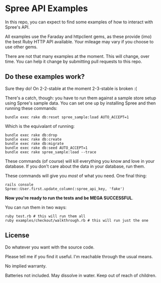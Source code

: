 # Spree API Examples

In this repo, you can expect to find some examples of how to interact with Spree's API.

All examples use the Faraday and httpclient gems, as these provide (imo) the best Ruby HTTP API available. Your mileage may vary if you choose to use other gems.

There are not that many examples at the moment. This will change, over time. You can help it change by submitting pull requests to this repo.

## Do these examples work?

Sure they do! On 2-2-stable at the moment 2-3-stable is broken :(

There's a catch, though: you have to run them against a sample store setup using Spree's sample data. You can set one up by installing Spree and then running these commands:

    bundle exec rake db:reset spree_sample:load AUTO_ACCEPT=1

Which is the equivalant of running:

    bundle exec rake db:drop
    bundle exec rake db:create
    bundle exec rake db:migrate
    bundle exec rake db:seed AUTO_ACCEPT=1
    bundle exec rake spree_sample:load --trace

These commands (of course) will kill everything you know and love in your database. If you don't care about the data in your database, run them.

These commands will give you *most* of what you need. One final thing:

    rails console
    Spree::User.first.update_column(:spree_api_key, 'fake')

**Now you're ready to run the tests and be MEGA SUCCESSFUL**.

You can run them in two ways:

    ruby test.rb # this will run them all
    ruby examples/checkout/walkthrough.rb # this will run just the one

## License

Do whatever you want with the source code.

Please tell me if you find it useful. I'm reachable through the usual means.

No implied warranty.

Batteries not included. May dissolve in water. Keep out of reach of children.
